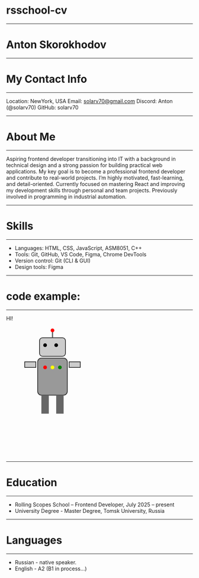 # rsschool-cv

---

# Anton Skorokhodov

---

# My Contact Info

---

Location: NewYork, USA
Email: <solarv70@gmail.com>
Discord: Anton (@solarv70)
GitHub: solarv70

---

# About Me

---

Aspiring frontend developer transitioning into IT with a background in technical design and a strong passion for building practical web applications. My key goal is to become a professional frontend developer and contribute to real-world projects. I’m highly motivated, fast-learning, and detail-oriented. Currently focused on mastering React and improving my development skills through personal and team projects.
Previously involved in programming in industrial automation.

---

# Skills

---

- Languages: HTML, CSS, JavaScript, ASM8051, C++
- Tools: Git, GitHub, VS Code, Figma, Chrome DevTools
- Version control: Git (CLI & GUI)
- Design tools: Figma

---

# code example:

---

<!DOCTYPE html>
<html lang="ru">
<head>
  <meta charset="UTF-8">
  <title>Hi!</title>
</head>
<body>
  <p>HI!</p>

<svg width="250" height="350" xmlns="http://www.w3.org/2000/svg">

  <rect x="110" y="65" width="20" height="5" fill="black" />
  <rect x="85" y="85" width="80" height="100" fill="#999" stroke="#333" stroke-width="2" rx="10" />
  <rect x="50" y="95" width="30" height="15" fill="#ccc" stroke="#333" stroke-width="2" />
  <rect x="170" y="95" width="30" height="15" fill="#ccc" stroke="#333" stroke-width="2" />
  <rect x="95" y="185" width="20" height="50" fill="#666" />
  <rect x="135" y="185" width="20" height="50" fill="#666" />
  <rect x="90" y="30" width="70" height="50" fill="#cccccc" stroke="#333" stroke-width="2" rx="8" />  

  <circle cx="105" cy="110" r="5" fill="red" />
  <circle cx="125" cy="110" r="5" fill="yellow" />
  <circle cx="145" cy="110" r="5" fill="green" />

  <line x1="125" y1="10" x2="125" y2="30" stroke="#555" stroke-width="3"/>

  <circle cx="125" cy="10" r="5" fill="red" />
  <circle cx="105" cy="50" r="5" fill="black" />
  <circle cx="135" cy="50" r="5" fill="black" />

</svg>

</body>
</html>

---

# Education

---

- Rolling Scopes School – Frontend Developer, July 2025 – present
- University Degree - Master Degree, Tomsk University, Russia

---

# Languages

---

- Russian - native speaker.
- English - A2 (B1 in process…)



